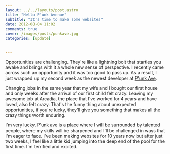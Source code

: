 ```yaml
---
layout: ../../layouts/post.astro
title: "Hello P'unk Avenue"
subtitle: "It's time to make some websites"
date: 2012-08-04 11:02
comments: true
cover: /images/posts/punkave.jpg
categories: [update]


---
```

Opportunities are challenging. They're like a lightning bolt that startles you awake and brings with it a whole new sense of perspective. I recently came across such an opportunity and it was too good to pass up. As a result, I just wrapped up my second week as the newest developer at [P'unk Ave](http://punkave.com).

Changing jobs in the same year that my wife and I bought our first house and only weeks after the arrival of our first child felt crazy. Leaving my awesome job at Arcadia, the place that I've worked for 4 years and have loved, also felt crazy. That's the funny thing about unexpected opportunities, if you're lucky, they'll give you something that makes all the crazy things worth enduring.

I'm very lucky. P'unk ave is a place where I will be surrounded by talented people, where my skills will be sharpened and I'll be challenged in ways that I'm eager to face. I've been making websites for 10 years now but after just two weeks, I feel like a little kid jumping into the deep end of the pool for the first time. I'm terrified and excited.

